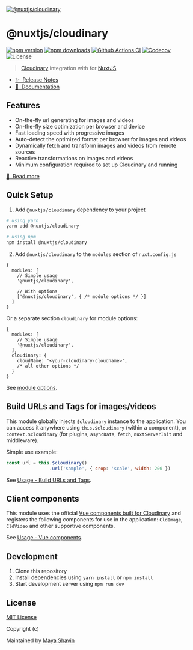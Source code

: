 [![@nuxtjs/cloudinary](https://res.cloudinary.com/mayashavin/image/upload/v1596914852/nuxt-cld/nuxt_cloudinary_1.png)](https://res.cloudinary.com/mayashavin/image/upload/v1596914852/nuxt-cld/nuxt_cloudinary_1.png)

# @nuxtjs/cloudinary

[![npm version][npm-version-src]][npm-version-href]
[![npm downloads][npm-downloads-src]][npm-downloads-href]
[![Github Actions CI][github-actions-ci-src]][github-actions-ci-href]
[![Codecov][codecov-src]][codecov-href]
[![License][license-src]][license-href]

> [Cloudinary](https://cloudinary.com) integration with for [NuxtJS](https://nuxtjs.org)

- [✨ &nbsp;Release Notes](https://cloudinary.nuxtjs.org/releases)
- [📖 &nbsp;Documentation](https://cloudinary.nuxtjs.org)

## Features

- On-the-fly url generating for images and videos
- On-the-fly size optimization per browser and device
- Fast loading speed with progressive images
- Auto-detect the optimized format per browser for images and videos
- Dynamically fetch and transform images and videos from remote sources
- Reactive transformations on images and videos
- Minimum configuration required to set up Cloudinary and running

[📖 &nbsp;Read more](https://cloudinary.nuxtjs.org)

## Quick Setup

1. Add `@nuxtjs/cloudinary` dependency to your project

```bash
# using yarn
yarn add @nuxtjs/cloudinary 

# using npm
npm install @nuxtjs/cloudinary
```

2. Add `@nuxtjs/cloudinary` to the `modules` section of `nuxt.config.js`

```js[nuxt.config.js]
{
  modules: [
    // Simple usage
    '@nuxtjs/cloudinary',

    // With options
    ['@nuxtjs/cloudinary', { /* module options */ }]
  ]
}
```

Or a separate section `cloudinary` for module options:

```js[nuxt.config.js]
{
  modules: [
    // Simple usage
    '@nuxtjs/cloudinary',
  ],
  cloudinary: {
    cloudName: '<your-cloudinary-cloudname>',
    /* all other options */
  }
}
```

See [module options](https://cloudinary.nuxtjs.org/options).

## Build URLs and Tags for images/videos

This module globally injects `$cloudinary` instance to the application. You can access it anywhere using `this.$cloudinary` (within a component), or `context.$cloudinary` (for plugins, `asyncData`, `fetch`, `nuxtServerInit` and middleware).

Simple use example:

```js
const url = this.$cloudinary()
                .url('sample', { crop: 'scale', width: 200 })
```

See [Usage - Build URLs and Tags](https://cloudinary.nuxtjs.org/usage-build).

## Client components

This module uses the official [Vue components built for Cloudinary](https://github.com/cloudinary/cloudinary-vue) and registers the following components for use in the application: `CldImage`, `CldVideo` and other supportive components. 

See [Usage - Vue components](https://cloudinary.nuxtjs.org/component).

## Development

1. Clone this repository
2. Install dependencies using `yarn install` or `npm install`
3. Start development server using `npm run dev`

## License

[MIT License](./LICENSE)

Copyright (c)

Maintained by [Maya Shavin](https://github.com/mayashavin)

<!-- Badges -->
[npm-version-src]: https://img.shields.io/npm/v/@nuxtjs/cloudinary/latest.svg
[npm-version-href]: https://npmjs.com/package/@nuxtjs/cloudinary

[npm-downloads-src]: https://img.shields.io/npm/dt/@nuxtjs/cloudinary.svg
[npm-downloads-href]: https://npmjs.com/package/@nuxtjs/cloudinary

[github-actions-ci-src]: https://github.com/nuxt-community/cloudinary-module/workflows/ci/badge.svg
[github-actions-ci-href]: https://github.com/nuxt-community/cloudinary-module/actions?query=workflow%3Aci

[codecov-src]: https://img.shields.io/codecov/c/github/nuxt-community/cloudinary-module.svg
[codecov-href]: https://codecov.io/gh/nuxt-community/cloudinary-module

[license-src]: https://img.shields.io/npm/l/@nuxtjs/cloudinary.svg
[license-href]: https://npmjs.com/package/@nuxtjs/cloudinary